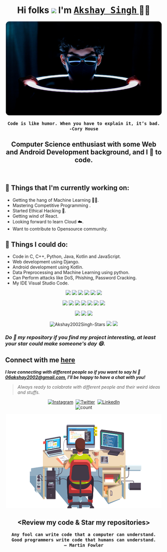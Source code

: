 <h1 align='center'>
 Hi folks <img src="https://raw.githubusercontent.com/MartinHeinz/MartinHeinz/master/wave.gif" width="30px"> I'm <a href="https://github.com/Akshay2002Singh">
 <strong> <samp>Akshay Singh</samp> </strong></a> 👨‍💻
</h1>
<p align="center">
<img src="./assets/fabio-lucas-aTpGSPfalzY-unsplash.jpg" width="500" height="300" style="border-radius: 11px;" >
</p>
<p align ="center" style="font-weight: bold;"><samp>Code is like humor. When you have to explain it, it’s bad.
<br>
-Cory House</samp></p>

<h2 align="center"> Computer Science enthusiast with some Web and Android Development background, and I 💞️ to code. </h2>
<br>

## **💼 Things that I'm currently working on:**

-   Getting the hang of Machine Learning 👨‍💻.
-   Mastering Competitive Programming .
-   Started Ethical Hacking 👨.
-   Getting wind of React.
-   Looking forward to learn Cloud ☁️.
-   Want to contribute to Opensource community.

## **🔭 Things I could do:**

-   Code in C, C++, Python, Java, Kotlin and JavaScript.
-   Web development using Django.
-   Android development using Kotlin.
-   Data Preprocessing and Machine Learning using python.
-   Can Perform attacks like DoS, Phishing, Password Cracking.
-   My IDE Visual Studio Code.

<p align="center">
  <img src="https://img.icons8.com/color/48/000000/c-programming.png"/>
  <img src="https://img.icons8.com/color/48/000000/c-plus-plus-logo.png"/>
  <img src="https://img.icons8.com/color/50/000000/html-5.png"/>
  <img src="https://img.icons8.com/color/48/000000/css3.png"/>
  <!-- <img src="https://img.icons8.com/color/48/000000/javascript.png"/> -->
  <img src="https://img.icons8.com/color/48/000000/javascript--v2.png"/>
  <img src="https://img.icons8.com/color/48/000000/python--v1.png"/>
</p>
<p align="center">
  <img src="https://img.icons8.com/color/48/000000/bootstrap.png"/>
  <img src="https://img.icons8.com/color/48/000000/sass.png"/>
  <img src="https://img.icons8.com/fluency/48/000000/node-js.png"/>
  <img src="https://img.icons8.com/color/48/000000/react-native.png"/>
  <img src="https://img.icons8.com/color/48/000000/redux.png"/>
  <img src="https://img.icons8.com/color/48/000000/mongodb.png"/>
  <img src="https://img.icons8.com/color/48/000000/firebase.png"/>
</p>
<p align="center">
  <img src="https://img.icons8.com/color/48/000000/visual-studio-code-2019.png"/>
  <img src="https://img.icons8.com/color/48/000000/git.png"/>
  <img src="https://img.icons8.com/bubbles/50/000000/github.png"/>
</p>

<p align="center">
  <img src="https://github-readme-stats.vercel.app/api?username=Akshay2002Singh&show_icons=true&theme=midnight-purple&title_color=8E2DE2&text_color=fff&icon_color=8E2DE2" alt="Akshay2002Singh-Stars" width="350" />
  <img src="https://github-readme-streak-stats.herokuapp.com/?user=Akshay2002Singh&theme=midnight-purple" width="350"/>
  <img src="https://github-readme-stats.vercel.app/api/top-langs/?username=Akshay2002Singh&show_icons=true&theme=midnight-purple&title_color=8E2DE2&text_color=fff&icon_color=8E2DE2&layout=compact" width="350"/>
</p>

 ### ***Do 🌟 my repository if you find my project interesting, at least your star could make someone's day 😄.***

## **Connect with me [here](https://github.com/Akshay2002Singh)**

***I love connecting with different people so if you want to say hi 💬 06akshay2002@gmail.com, I'll be happy to have a chat with you!***

> *Always ready to colabrate with different people and their weird ideas and stuffs.*

<p align="center">
    <a href = "https://instagram.com/elite2002akshay?utm_medium=copy_link"><img alt="Instagram" src="https://img.shields.io/badge/Instagram-E4405F?style=for-the-badge&logo=instagram&logoColor=white" /></a>&nbsp;
    <a href = "https://twitter.com/Elite_257?t=Aymfq3M6O8HugpcHhfu-5Q&s=09"><img alt="Twitter" src="https://img.shields.io/badge/Twitter-1DA1F2?&style=for-the-badge&logo=twitter&logoColor=white" /></a>&nbsp;
    <a href = "https://www.linkedin.com/in/akshay-singh-elite"><img alt="LinkedIn" src="https://img.shields.io/badge/LinkedIn-0077B5.svg?&style=for-the-badge&logo=linkedin&logoColor=white" /></a>
    <br>
    <img src="https://komarev.com/ghpvc/?username=Akshay2002Singh&label=Profile%20views&color=blueviolet&style=flat" alt="count" />
</p>
<p align="center">
<img src="./assets/pngwing.com.png" width="500" height="300" >
</p>
<p align="center">
<h2 align="center">&lt;Review my code & Star my repositories&gt;</h3>
</p>
<p align ="center" style="font-weight: bold;"><samp>Any fool can write code that a computer can understand. Good programmers write code that humans can understand.
<br>
– Martin Fowler</samp></p>


<!--
**Akshay2002Singh/Akshay2002Singh** is a ✨ _special_ ✨ repository because its `README.md` (this file) appears on your GitHub profile.

Here are some ideas to get you started:

- 🔭 I’m currently working on ...
- 🌱 I’m currently learning ...
- 👯 I’m looking to collaborate on ...
- 🤔 I’m looking for help with ...
- 💬 Ask me about ...
- 📫 How to reach me: ...
- 😄 Pronouns: ...
- ⚡ Fun fact: ...
-->
